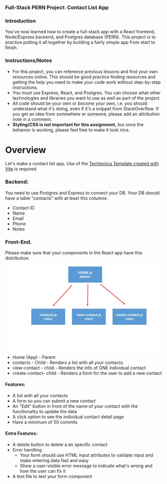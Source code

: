 ### Full-Stack PERN Project: Contact List App

### Introduction

You've now learned how to create a full-stack app with a React frontend, Node/Express backend, and Postgres database (PERN). This project is to practice putting it all together by building a fairly simple app from start to finish.

### Instructions/Notes

- For this project, you can reference previous lessons and find your own resources online. This should be good practice finding resources and getting the help you need to make your code work without step-by-step instructions.
- You must use Express, React, and Postgres. You can choose what other technologies and libraries you want to use as well as part of the project.
- All code should be your own or _become your own_, i.e. you should understand what it's doing, even if it's a snippet from StackOverflow. If you get an idea from somewhere or someone, please add an attribution note in a comment.
- **Styling/CSS is not important for this assignment**, but once the behavior is working, please feel free to make it look nice.

# Overview

Let's make a contact list app. Use of the [Techtonica Template created with Vite](https://github.com/Techtonica/curriculum/tree/main/projects/2023TemplateWithVite) is required.

### Backend:

You need to use Postgres and Express to connect your DB.
Your DB should have a table "contacts" with at least this columns:

- Contact ID
- Name
- Email
- Phone
- Notes

### Front-End.

Please make sure that your components in the React app have this distribution.
![Screenshot](https://github.com/Yosolita1978/screenshoots/blob/main/week11/lo90b1.jpeg?raw=true)

- Home (App) - Parent
- contacts - Child - Renders a list with all your contacts.
- view-contact - child - Renders the info of ONE individual contact
- create-contact- child - Renders a form for the user to add a new contact

#### Features:

- A list with all your contacts
- A form so you can submit a new contact
- An "Edit" button in front of the name of your contact with the functionality to update the data
- A click option to see the individual contact detail page
- Have a minimum of 50 commits

#### Extra Features:

- A delete button to delete a an specific contact
- Error handling
  - Your form should use HTML input attributes to validate input and make entering data fast and easy
  - Show a user-visible error message to indicate what's wrong and how the user can fix it
- A test file to test your form component
